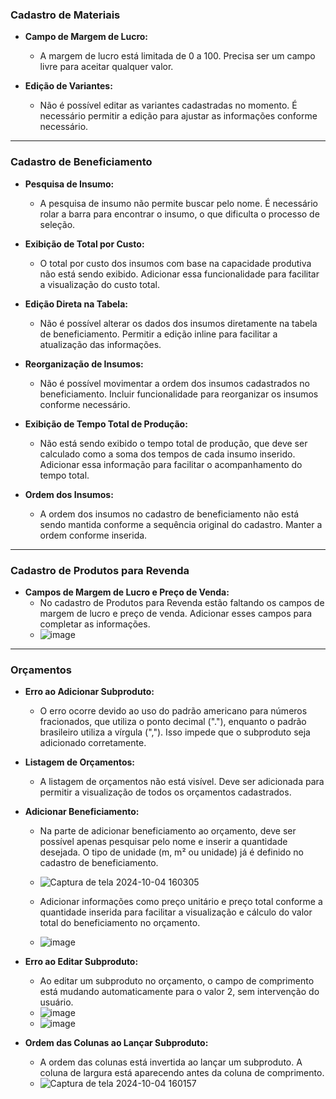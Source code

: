 ### Cadastro de Materiais

- **Campo de Margem de Lucro:**
  - A margem de lucro está limitada de 0 a 100. Precisa ser um campo livre para aceitar qualquer valor.

- **Edição de Variantes:**
  - Não é possível editar as variantes cadastradas no momento. É necessário permitir a edição para ajustar as informações conforme necessário.

---

### Cadastro de Beneficiamento

- **Pesquisa de Insumo:**
  - A pesquisa de insumo não permite buscar pelo nome. É necessário rolar a barra para encontrar o insumo, o que dificulta o processo de seleção.

- **Exibição de Total por Custo:**
  - O total por custo dos insumos com base na capacidade produtiva não está sendo exibido. Adicionar essa funcionalidade para facilitar a visualização do custo total.

- **Edição Direta na Tabela:**
  - Não é possível alterar os dados dos insumos diretamente na tabela de beneficiamento. Permitir a edição inline para facilitar a atualização das informações.

- **Reorganização de Insumos:**
  - Não é possível movimentar a ordem dos insumos cadastrados no beneficiamento. Incluir funcionalidade para reorganizar os insumos conforme necessário.

- **Exibição de Tempo Total de Produção:**
  - Não está sendo exibido o tempo total de produção, que deve ser calculado como a soma dos tempos de cada insumo inserido. Adicionar essa informação para facilitar o acompanhamento do tempo total.

- **Ordem dos Insumos:**
  - A ordem dos insumos no cadastro de beneficiamento não está sendo mantida conforme a sequência original do cadastro. Manter a ordem conforme inserida.

---

### Cadastro de Produtos para Revenda

- **Campos de Margem de Lucro e Preço de Venda:**
  - No cadastro de Produtos para Revenda estão faltando os campos de margem de lucro e preço de venda. Adicionar esses campos para completar as informações.
  - ![image](https://github.com/user-attachments/assets/a2ecdde8-e374-4a5f-9350-1a81ec26f6ef)


---

### Orçamentos

- **Erro ao Adicionar Subproduto:**
  - O erro ocorre devido ao uso do padrão americano para números fracionados, que utiliza o ponto decimal ("."), enquanto o padrão brasileiro utiliza a vírgula (","). Isso impede que o subproduto seja adicionado corretamente.

- **Listagem de Orçamentos:**
  - A listagem de orçamentos não está visível. Deve ser adicionada para permitir a visualização de todos os orçamentos cadastrados.

- **Adicionar Beneficiamento:**
  - Na parte de adicionar beneficiamento ao orçamento, deve ser possível apenas pesquisar pelo nome e inserir a quantidade desejada. O tipo de unidade (m, m² ou unidade) já é definido no cadastro de beneficiamento.
  - ![Captura de tela 2024-10-04 160305](https://github.com/user-attachments/assets/9ed571c6-809e-4cf1-bcf3-3192d12c72c7)

  - Adicionar informações como preço unitário e preço total conforme a quantidade inserida para facilitar a visualização e cálculo do valor total do beneficiamento no orçamento.
  - ![image](https://github.com/user-attachments/assets/4765a55b-bd78-4bd1-8976-befa6baa5f2a)


- **Erro ao Editar Subproduto:**
  - Ao editar um subproduto no orçamento, o campo de comprimento está mudando automaticamente para o valor 2, sem intervenção do usuário.
  - ![image](https://github.com/user-attachments/assets/70b53c23-f0de-44f6-900e-2a384703d3a6)
  - ![image](https://github.com/user-attachments/assets/cb66a907-96c5-4991-9641-13461b3adae6)



- **Ordem das Colunas ao Lançar Subproduto:**
  - A ordem das colunas está invertida ao lançar um subproduto. A coluna de largura está aparecendo antes da coluna de comprimento.
  - ![Captura de tela 2024-10-04 160157](https://github.com/user-attachments/assets/8cba08a0-8188-4c67-8f1f-5de5645ecc31)


